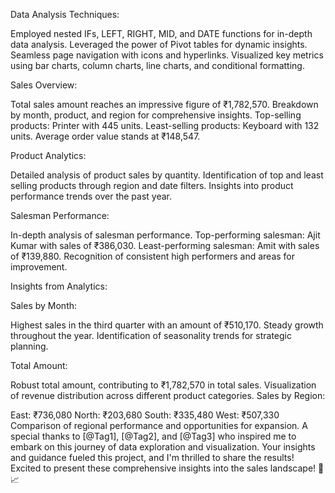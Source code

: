
Data Analysis Techniques:

Employed nested IFs, LEFT, RIGHT, MID, and DATE functions for in-depth data analysis.
Leveraged the power of Pivot tables for dynamic insights.
Seamless page navigation with icons and hyperlinks.
Visualized key metrics using bar charts, column charts, line charts, and conditional formatting.

Sales Overview:

Total sales amount reaches an impressive figure of ₹1,782,570.
Breakdown by month, product, and region for comprehensive insights.
Top-selling products: Printer with 445 units.
Least-selling products: Keyboard with 132 units.
Average order value stands at ₹148,547.

Product Analytics:

Detailed analysis of product sales by quantity.
Identification of top and least selling products through region and date filters.
Insights into product performance trends over the past year.

Salesman Performance:

In-depth analysis of salesman performance.
Top-performing salesman: Ajit Kumar with sales of ₹386,030.
Least-performing salesman: Amit with sales of ₹139,880.
Recognition of consistent high performers and areas for improvement.

Insights from Analytics:

Sales by Month:

Highest sales in the third quarter with an amount of ₹510,170.
Steady growth throughout the year.
Identification of seasonality trends for strategic planning.

Total Amount:

Robust total amount, contributing to ₹1,782,570 in total sales.
Visualization of revenue distribution across different product categories.
Sales by Region:

East: ₹736,080
North: ₹203,680
South: ₹335,480
West: ₹507,330
Comparison of regional performance and opportunities for expansion.
A special thanks to [@Tag1], [@Tag2], and [@Tag3] who inspired me to embark on this journey of data exploration and visualization. Your insights and guidance fueled this project, and I'm thrilled to share the results!
Excited to present these comprehensive insights into the sales landscape! 🚀📈

